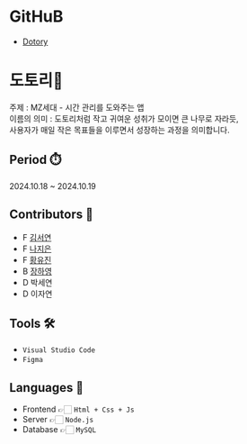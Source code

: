 # GitHuB
- [Dotory](https://github.com/MITHON-2024)

# 도토리🌰
주제 : MZ세대 - 시간 관리를 도와주는 앱
<br>이름의 의미 : 도토리처럼 작고 귀여운 성취가 모이면 큰 나무로 자라듯, 
<br>사용자가 매일 작은 목표들을 이루면서 성장하는 과정을 의미합니다.

## Period ⏱️
2024.10.18 ~ 2024.10.19

## Contributors 🙋
- F [김서연](https://github.com/sean807H)
- F [나지은](https://github.com/jieun0240)
- F [황유진](https://github.com/hofkj)
- B [장하영](https://github.com/hayeong120)
- D 박세연
- D 이자연
  
## Tools 🛠
- ```Visual Studio Code```
- ```Figma```

## Languages 📖
- Frontend  👉🏻 ```Html + Css + Js```
- Server 👉🏻 ```Node.js```
- Database 👉🏻 ```MySQL```
